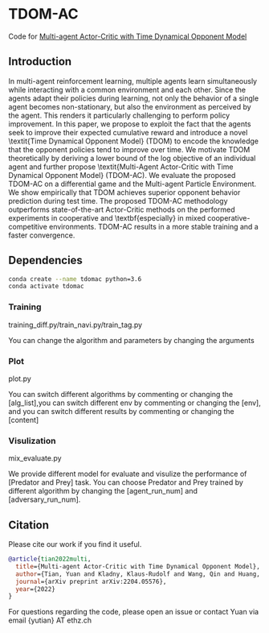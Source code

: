# TDOM-AC
Code for [Multi-agent Actor-Critic with Time Dynamical Opponent Model](https://arxiv.org/pdf/2204.05576)


## Introduction
In multi-agent reinforcement learning, multiple agents learn simultaneously while interacting with a common environment and each other. Since the agents adapt their policies during learning, not only the behavior of a single agent becomes non-stationary, but also the environment as perceived by the agent. This renders it particularly challenging to perform policy improvement. In this paper, we propose to exploit the fact that the agents seek to improve their expected cumulative reward and introduce a novel \textit{Time Dynamical Opponent Model} (TDOM) to encode the knowledge that the opponent policies tend to improve over time. We motivate TDOM theoretically by deriving a lower bound of the log objective of an individual agent and further propose \textit{Multi-Agent Actor-Critic with Time Dynamical Opponent Model} (TDOM-AC). We evaluate the proposed TDOM-AC on a differential game and the Multi-agent Particle Environment. We show empirically that TDOM achieves superior opponent behavior prediction during test time. The proposed TDOM-AC methodology outperforms state-of-the-art Actor-Critic methods on the performed experiments in cooperative and \textbf{especially} in mixed cooperative-competitive environments. TDOM-AC results in a more stable training and a faster convergence.

## Dependencies
```bash
conda create --name tdomac python=3.6
conda activate tdomac
```

### Training 
training_diff.py/train_navi.py/train_tag.py

You can change the algorithm and parameters by changing the arguments

### Plot
plot.py

You can switch different algorithms by commenting or changing the [alg_list],you can switch different env by commenting or changing the [env], and you can switch different results by commenting or changing the [content]

### Visulization
mix_evaluate.py

We provide different model for evaluate and visulize the performance of [Predator and Prey] task. You can choose Predator and Prey trained by different algorithm by changing the [agent_run_num] and [adversary_run_num].


## Citation
Please cite our work if you find it useful.
```bibtex
@article{tian2022multi,
  title={Multi-agent Actor-Critic with Time Dynamical Opponent Model},
  author={Tian, Yuan and Kladny, Klaus-Rudolf and Wang, Qin and Huang, Zhiwu and Fink, Olga},
  journal={arXiv preprint arXiv:2204.05576},
  year={2022}
}
```
For questions regarding the code, please open an issue or contact Yuan via email {yutian} AT ethz.ch
